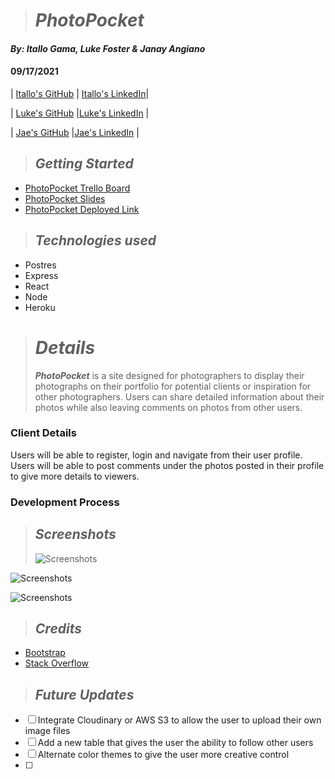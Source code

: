 > # **_PhotoPocket_**

#### _By: Itallo Gama, Luke Foster & Janay Angiano_

#### 09/17/2021

| [Itallo's GitHub](https://github.com/ItalloGama) | [Itallo's LinkedIn](https://www.linkedin.com/in/itallo-gama/)|

| [Luke's GitHub](https://github.com/lfoster1150) |[Luke's LinkedIn](https://www.linkedin.com/in/luke-foster11/) |

| [Jae's GitHub](https://github.com/Jangui92) |[Jae's LinkedIn](https://www.linkedin.com/in/janay-anguiano-778717215/) |

> ## _Getting Started_

- [PhotoPocket Trello Board](https://trello.com/invite/b/RX6rCoOI/ce5e98ae3faf9aabff9f412205f0281d/photographyportfolio)
- [PhotoPocket Slides](https://docs.google.com/presentation/d/1ollVIBW2RaQoHgyJ9ipOZQrmWLrSA5U2S3im5Pm9uIg/edit#slide=id.p)
- [PhotoPocket Deployed Link]()

> ## _Technologies used_

- Postres
- Express
- React
- Node
- Heroku

> # _Details_
>
> **_PhotoPocket_** is a site designed for photographers to display their photographs on their portfolio for potential clients or inspiration for other photographers. Users can share detailed information about their photos while also leaving comments on photos from other users.

### Client Details

Users will be able to register, login and navigate from their user profile. Users will be able to post comments under the photos posted in their profile to give more details to viewers.

### Development Process

> ## _Screenshots_
>
> ![Screenshots]()

![Screenshots]()

![Screenshots]()

> ## _Credits_

- [Bootstrap](https://getbootstrap.com/)
- [Stack Overflow](https://stackoverflow.com/)

> ## _Future Updates_

- [ ] Integrate Cloudinary or AWS S3 to allow the user to upload their own image files
- [ ] Add a new table that gives the user the ability to follow other users
- [ ] Alternate color themes to give the user more creative control
- [ ]

